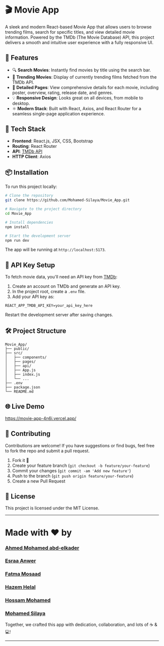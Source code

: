 # 🎬 Movie App

A sleek and modern React-based Movie App that allows users to browse trending films, search for specific titles, and view detailed movie information. Powered by the TMDb (The Movie Database) API, this project delivers a smooth and intuitive user experience with a fully responsive UI.

## 🚀 Features

- 🔍 **Search Movies**: Instantly find movies by title using the search bar.
- 🌟 **Trending Movies**: Display of currently trending films fetched from the TMDb API.
- 📄 **Detailed Pages**: View comprehensive details for each movie, including poster, overview, rating, release date, and genres.
- 💡 **Responsive Design**: Looks great on all devices, from mobile to desktop.
- ⚛️ **Modern Stack**: Built with React, Axios, and React Router for a seamless single-page application experience.

## 🧰 Tech Stack

- **Frontend**: React.js, JSX, CSS, Bootstrap
- **Routing**: React Router
- **API**: [TMDb API](https://www.themoviedb.org/)
- **HTTP Client**: Axios

## 📦 Installation

To run this project locally:

```bash
# Clone the repository
git clone https://github.com/Mohamed-Silaya/Movie_App.git

# Navigate to the project directory
cd Movie_App

# Install dependencies
npm install

# Start the development server
npm run dev
```

The app will be running at `http://localhost:5173`.

## 🔑 API Key Setup

To fetch movie data, you'll need an API key from [TMDb](https://www.themoviedb.org/documentation/api):

1. Create an account on TMDb and generate an API key.
2. In the project root, create a `.env` file.
3. Add your API key as:

```env
REACT_APP_TMDB_API_KEY=your_api_key_here
```

Restart the development server after saving changes.

## 🛠️ Project Structure

```
Movie_App/
├── public/
├── src/
│   ├── components/
│   ├── pages/
│   ├── api/
│   ├── App.js
│   ├── index.js
│   └── ...
├── .env
├── package.json
└── README.md
```

## 🌐 Live Demo

https://movie-app-4n6i.vercel.app/

## 🤝 Contributing

Contributions are welcome! If you have suggestions or find bugs, feel free to fork the repo and submit a pull request.

1. Fork it 🍴
2. Create your feature branch (`git checkout -b feature/your-feature`)
3. Commit your changes (`git commit -am 'Add new feature'`)
4. Push to the branch (`git push origin feature/your-feature`)
5. Create a new Pull Request

## 📄 License

This project is licensed under the MIT License.

---

# Made with ❤️ by
### [Ahmed Mohamed abd-elkader](https://github.com/ahmedabd-elkader)
### [Esraa Anwer](https://github.com/EsraaAnwerIsmail)
### [Fatma Mosaad](https://github.com/Fatma-mosaad)
### [Hazem Helal](https://github.com/Hazemhelal14)
### [Hossam Mohamed](https://github.com/hossamkoky599)
### [Mohamed Silaya](https://github.com/Mohamed-Silaya)
Together, we crafted this app with dedication, collaboration, and lots of ☕ & 💻!



---
